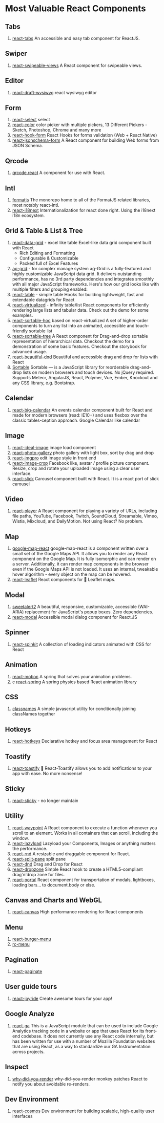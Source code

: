 # Most Valuable React Components

## Tabs
1. [react-tabs](https://github.com/reactjs/react-tabs)
    An accessible and easy tab component for ReactJS.

## Swiper
1. [react-swipeable-views](https://github.com/oliviertassinari/react-swipeable-views)
    A React component for swipeable views.

## Editor
1. [react-draft-wysiwyg](https://github.com/jpuri/react-draft-wysiwyg)
    react wysiwyg editor

## Form
1. [react-select](https://github.com/JedWatson/react-select)
    select
2. [react-color](https://github.com/casesandberg/react-color)
    color picker with multiple pickers, 13 Different Pickers - Sketch, Photoshop, Chrome and many more
3. [react-hook-form](https://github.com/react-hook-form/react-hook-form)
    React Hooks for forms validation (Web + React Native)
4. [react-jsonschema-form](https://github.com/rjsf-team/react-jsonschema-form)
    A React component for building Web forms from JSON Schema.

## Qrcode
1. [qrcode.react](https://github.com/zpao/qrcode.react)
    A <QRCode/> component for use with React.

## Intl
1. [formatjs](https://github.com/formatjs/formatjs)
    The monorepo home to all of the FormatJS related libraries, most notably react-intl.
2. [react-i18next](https://github.com/i18next/react-i18next)
    Internationalization for react done right. Using the i18next i18n ecosystem.

## Grid & Table & List & Tree
1. [react-data-grid](https://github.com/adazzle/react-data-grid) - excel like table
    Excel-like data grid component built with React
    * Rich Editing and Formatting
    * Configurable & Customizable
    * Packed full of Excel Features
2. [ag-grid](https://github.com/ag-grid/ag-grid) - for complex manage system
    ag-Grid is a fully-featured and highly customizable JavaScript data grid. It delivers outstanding performance, has no 3rd party dependencies and integrates smoothly with all major JavaScript frameworks. Here's how our grid looks like with multiple filters and grouping enabled:
3. [react-table](https://github.com/tannerlinsley/react-table) - simple table
    Hooks for building lightweight, fast and extendable datagrids for React
4. [react-virtualized](https://github.com/bvaughn/react-virtualized) - infinity table/list
    React components for efficiently rendering large lists and tabular data. Check out the demo for some examples.
5. [react-sortable-hoc](https://github.com/clauderic/react-sortable-hoc)
    based on react-virtualized
    A set of higher-order components to turn any list into an animated, accessible and touch-friendly sortable list
6. [react-sortable-tree](https://github.com/frontend-collective/react-sortable-tree)
    A React component for Drag-and-drop sortable representation of hierarchical data. Checkout the demo for a demonstration of some basic features. Checkout the storybook for advanced usage.
7. [react-beautiful-dnd](https://github.com/atlassian/react-beautiful-dnd)
    Beautiful and accessible drag and drop for lists with React
8. [Sortable](https://github.com/SortableJS/Sortable)
    Sortable — is a JavaScript library for reorderable drag-and-drop lists on modern browsers and touch devices. No jQuery required. Supports Meteor, AngularJS, React, Polymer, Vue, Ember, Knockout and any CSS library, e.g. Bootstrap.

## Calendar
1. [react-big-calendar](https://github.com/jquense/react-big-calendar)
    An events calendar component built for React and made for modern browsers (read: IE10+) and uses flexbox over the classic tables-ception approach.
    Google Calendar like calendar

## Image
1. [react-ideal-image](https://github.com/stereobooster/react-ideal-image)
    image load component
2. [react-photo-gallery](https://github.com/neptunian/react-photo-gallery)
    photo gallery with light box, sort by drag and drop
3. [react-imgpro](https://github.com/nitin42/react-imgpro)
    edit image style in front end
4. [react-image-crop](https://github.com/DominicTobias/react-image-crop)
    Facebook like, avatar / profile picture component. Resize, crop and rotate your uploaded image using a clear user interface.
5. [react-slick](https://github.com/akiran/react-slick)
    Carousel component built with React. It is a react port of slick carousel

## Video
1. [react-player](https://github.com/CookPete/react-player)
    A React component for playing a variety of URLs, including file paths, YouTube, Facebook, Twitch, SoundCloud, Streamable, Vimeo, Wistia, Mixcloud, and DailyMotion. Not using React? No problem.

## Map
1. [google-map-react](https://github.com/google-map-react/google-map-react)
    google-map-react is a component written over a small set of the Google Maps API. It allows you to render any React component on the Google Map. It is fully isomorphic and can render on a server. Additionally, it can render map components in the browser even if the Google Maps API is not loaded. It uses an internal, tweakable hover algorithm - every object on the map can be hovered.
2. [react-leaflet](https://github.com/PaulLeCam/react-leaflet)
    React components for 🍃 Leaflet maps.

## Modal
1. [sweetalert2](https://github.com/sweetalert2/sweetalert2)
    A beautiful, responsive, customizable, accessible (WAI-ARIA) replacement for JavaScript's popup boxes. Zero dependencies.
2. [react-modal](https://github.com/reactjs/react-modal)
    Accessible modal dialog component for React.JS

## Spinner
1. [react-spinkit](https://github.com/KyleAMathews/react-spinkit)
    A collection of loading indicators animated with CSS for React

## Animation
1. [react-motion](https://github.com/chenglou/react-motion)
    A spring that solves your animation problems.
2. c [react-spring](https://github.com/react-spring/react-spring)
    A spring physics based React animation library

## CSS
1. [classnames](https://github.com/JedWatson/classnames)
    A simple javascript utility for conditionally joining classNames together

## Hotkeys
1. [react-hotkeys](https://github.com/greena13/react-hotkeys)
    Declarative hotkey and focus area management for React

## Toastify
1. [react-toastify](https://github.com/fkhadra/react-toastify)
    🎉 React-Toastify allows you to add notifications to your app with ease. No more nonsense!

## Sticky
1. [react-sticky](https://github.com/captivationsoftware/react-sticky) - no longer maintain

## Utility
1. [react-waypoint](https://github.com/civiccc/react-waypoint)
    A React component to execute a function whenever you scroll to an element. Works in all containers that can scroll, including the window.
2. [react-lazyload](https://github.com/twobin/react-lazyload)
    Lazyload your Components, Images or anything matters the performance.
3. [react-rnd](https://github.com/bokuweb/react-rnd)
    A resizable and draggable component for React.
4. [react-split-pane](https://github.com/tomkp/react-split-pane)
    split pane
5. [react-dnd](https://github.com/react-dnd/react-dnd)
    Drag and Drop for React
6. [react-dropzone](https://github.com/react-dropzone/react-dropzone)
    Simple React hook to create a HTML5-compliant drag'n'drop zone for files.
7. [react-portal](https://github.com/tajo/react-portal)
    React component for transportation of modals, lightboxes, loading bars... to document.body or else.

## Canvas and Charts and WebGL
1. [react-canvas](https://github.com/Flipboard/react-canvas)
    High performance <canvas> rendering for React components

## Menu
1. [react-burger-menu](https://github.com/negomi/react-burger-menu)
2. [rc-menu](https://github.com/react-component/menu)

## Pagination
1. [react-paginate](https://github.com/AdeleD/react-paginate)

## User guide tours
1. [react-joyride](https://github.com/gilbarbara/react-joyride)
    Create awesome tours for your app!

## Google Analyze
1. [react-ga](https://github.com/react-ga/react-ga)
    This is a JavaScript module that can be used to include Google Analytics tracking code in a website or app that uses React for its front-end codebase. It does not currently use any React code internally, but has been written for use with a number of Mozilla Foundation websites that are using React, as a way to standardize our GA Instrumentation across projects.

## Inspect
1. [why-did-you-render](https://github.com/welldone-software/why-did-you-render)
    why-did-you-render monkey patches React to notify you about avoidable re-renders.

## Dev Environment
1. [react-cosmos](https://github.com/react-cosmos/react-cosmos)
    Dev environment for building scalable, high-quality user interfaces
